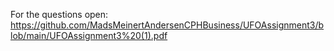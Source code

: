 For the questions open: https://github.com/MadsMeinertAndersenCPHBusiness/UFOAssignment3/blob/main/UFOAssignment3%20(1).pdf
